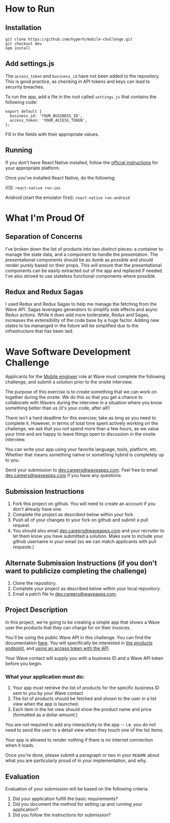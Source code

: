 # How to Run

## Installation
```
git clone https://github.com/hyperh/mobile-challenge.git
git checkout dev
npm install
```

## Add settings.js

The `access_token` and `business_id` have not been added to the repository. This is good practice, as checking in API tokens and keys can lead to security breaches.

To run the app, add a file in the root called `settings.js` that contains the following code:
```
export default {
  business_id: 'YOUR_BUSINESS_ID',
  access_token: 'YOUR_ACCESS_TOKEN',
};
```
Fill in the fields with their appropriate values.

## Running
If you don't have React Native installed, follow the [official instructions](https://facebook.github.io/react-native/docs/getting-started.html) for your appropriate platform.

Once you've installed React Native, do the following:

iOS: `react-native run-ios`

Android (start the emulator first): `react-native run-android`

# What I'm Proud Of

## Separation of Concerns
I've broken down the list of products into two distinct pieces: a container to manage the state data, and a component to handle the presentation. The presentational components should be as dumb as possible and should render purely based on their props. This will ensure that the presentational components can be easily extracted out of the app and replaced if needed. I've also strived to use stateless functional components where possible.

## Redux and Redux Sagas
I used Redux and Redux Sagas to help me manage the fetching from the Wave API. Sagas leverages generators to simplify side effects and async Redux actions. While it does add more boilerplate, Redux and Sagas, increases the extensibility of the code base by a huge factor. Adding new states to be mananged in the future will be simplified due to the infrastructure that has been laid.

# Wave Software Development Challenge
Applicants for the [Mobile engineer](https://wave.bamboohr.co.uk/jobs/view.php?id=6) role at Wave must complete the following challenge, and submit a solution prior to the onsite interview. 

The purpose of this exercise is to create something that we can work on together during the onsite. We do this so that you get a chance to collaborate with Wavers during the interview in a situation where you know something better than us (it's your code, after all!) 

There isn't a hard deadline for this exercise; take as long as you need to complete it. However, in terms of total time spent actively working on the challenge, we ask that you not spend more than a few hours, as we value your time and are happy to leave things open to discussion in the onsite interview.

You can write your app using your favorite language, tools, platform, etc. Whether that means something native or something hybrid is completely up to you. 

Send your submission to [dev.careers@waveapps.com](dev.careers@waveapps.com). Feel free to email [dev.careers@waveapps.com](dev.careers@waveapps.com) if you have any questions.

## Submission Instructions
1. Fork this project on github. You will need to create an account if you don't already have one.
1. Complete the project as described below within your fork.
1. Push all of your changes to your fork on github and submit a pull request. 
1. You should also email [dev.careers@waveapps.com](dev.careers@waveapps.com) and your recruiter to let them know you have submitted a solution. Make sure to include your github username in your email (so we can match applicants with pull requests.)

## Alternate Submission Instructions (if you don't want to publicize completing the challenge)
1. Clone the repository.
1. Complete your project as described below within your local repository.
1. Email a patch file to [dev.careers@waveapps.com](dev.careers@waveapps.com).

## Project Description
In this project, we're going to be creating a simple app that shows a Wave user the products that they can charge for on their invoices. 

You'll be using the public Wave API in this challenge. You can find the documentation [here](http://docs.waveapps.io/). You will specifically be interested in [the products endpoint](http://docs.waveapps.io/endpoints/products.html#get--businesses-business_id-products-), and [using an access token with the API](http://docs.waveapps.io/oauth/index.html#use-the-access-token-to-access-the-api). 

Your Wave contact will supply you with a business ID and a Wave API token before you begin.

### What your application must do:

1. Your app must retrieve the list of products for the specific business ID sent to you by your Wave contact
1. The list of products should be fetched and shown to the user in a list view when the app is launched.
1. Each item in the list view should show the product name and price (formatted as a dollar amount.)

You are not required to add any interactivity to the app -- i.e. you do not need to send the user to a detail view when they touch one of the list items. 

Your app is allowed to render nothing if there is no internet connection when it loads.

Once you're done, please submit a paragraph or two in your `README` about what you are particularly proud of in your implementation, and why.

## Evaluation
Evaluation of your submission will be based on the following criteria. 

1. Did your application fulfill the basic requirements?
1. Did you document the method for setting up and running your application?
1. Did you follow the instructions for submission?
